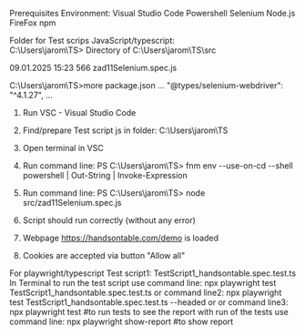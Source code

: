 Prerequisites Environment:
Visual Studio Code
Powershell
Selenium
Node.js
FireFox
npm

Folder for Test scrips JavaScript/typescript:  
C:\Users\jarom\TS>
 Directory of C:\Users\jarom\TS\src

09.01.2025  15:23               566 zad11Selenium.spec.js

C:\Users\jarom\TS>more package.json
...
   "@types/selenium-webdriver": "^4.1.27",
...

1) Run VSC - Visual Studio Code
2) Find/prepare Test script js in folder: C:\Users\jarom\TS
3) Open terminal in VSC
4) Run command line:
PS C:\Users\jarom\TS> fnm env --use-on-cd --shell powershell | Out-String | Invoke-Expression

5) Run command line:
PS C:\Users\jarom\TS> node src/zad11Selenium.spec.js

6) Script should run correctly (without any error)
7) Webpage https://handsontable.com/demo is loaded
8) Cookies are accepted via button "Allow all"


For playwright/typescript Test script1:  TestScript1_handsontable.spec.test.ts
In Terminal to run the test script use command line: 
npx playwright test TestScript1_handsontable.spec.test.ts
or command line2: 
npx playwright test TestScript1_handsontable.spec.test.ts --headed
or or command line3: npx playwright test #to run tests
to see the report with run of the tests use command line:
npx playwright show-report #to show report

